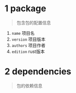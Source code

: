 # 1 package

> 包含包的配置信息

1. `name` 项目名
2. `version` 项目版本
3. `authors` 项目作者
4. `edition` rust版本

# 2 dependencies

> 包的依赖信息
